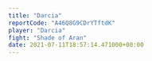 ```yaml
---
title: "Darcia"
reportCode: "A46Q8G9CDrYTftdK"
player: "Darcia"
fight: "Shade of Aran"
date: 2021-07-11T18:57:14.471000+00:00
---
```

